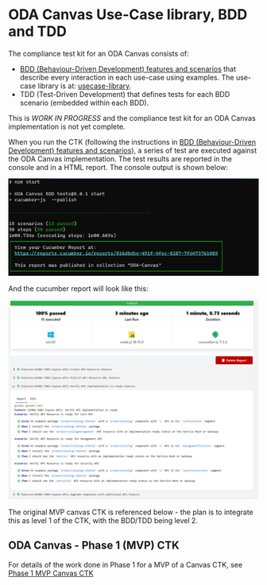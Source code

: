# ODA Canvas Use-Case library, BDD and TDD

The compliance test kit for an ODA Canvas consists of:

* [BDD (Behaviour-Driven Development) features and scenarios](BDD-and-TDD/README.md) that describe every interaction in each use-case using examples. The use-case library is at: [usecase-library](../usecase-library/README.md).
* TDD (Test-Driven Development) that defines tests for each BDD scenario (embedded within each BDD).

This is *WORK IN PROGRESS* and the compliance test kit for an ODA Canvas implementation is not yet complete. 

When you run the CTK (following the instructions in [BDD (Behaviour-Driven Development) features and scenarios](BDD-and-TDD/README.md)), a series of test are executed against the ODA Canvas implementation. The test results are reported in the console and in a HTML report. The console output is shown below:

![CTK Console Output](images/CTK-console-output.png)

And the cucumber report will look like this:

![CTK Cucumber report](images/CTK-cucumber-report.png)







The original MVP canvas CTK is referenced below - the plan is to integrate this as level 1 of the CTK, with the BDD/TDD being level 2.

## ODA Canvas - Phase 1 (MVP) CTK

For details of the work done in Phase 1 for a MVP of a Canvas CTK, see [Phase 1 MVP Canvas CTK](Phase-1-CTK.md)